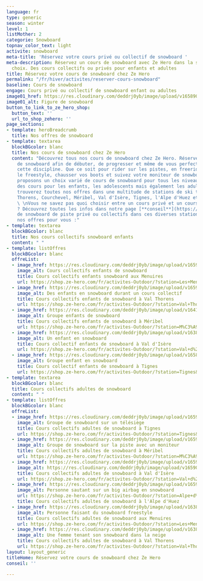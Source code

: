 ```yaml
---
language: fr
type: generic
season: winter
level: 1
listMother: 2
categorie: Snowboard
topnav_color_text: light
activite: snowboard
meta-title: 'Réservez votre cours privé ou collectif de snowboard '
meta-description: Réservez un cours de snowboard avec Ze Hero dans la station de votre
  choix. Des cours collectifs ou privés pour enfants et adultes
title: Réservez votre cours de snowboard chez Ze Hero
permalink: "/fr/hiver/activites/reserver-cours-snowboard"
baseline: Cours de snowboard
engage: Cours privé ou collectif de snowboard enfant ou adultes
image01_href: https://res.cloudinary.com/deddrj0yb/image/upload/v1658907220/website/winter/IMG_7926.jpg
image01_alt: Figure de snowboard
button_to_link_to_ze_hero_shop:
  button_text: ''
  url_to_shop_zehero: ''
page_sections:
- template: heroBreadcrumb
  title: Nos offres de snowboard
- template: textarea
  blockBGcolor: blanc
  title: Nos cours de snowboard chez Ze Hero
  content: "Découvrez tous nos cours de snowboard chez Ze Hero. Réservez un cours
    de snowboard afin de débuter, de progresser et même de vous perfectionner dans
    cette discipline. Que ce soit pour rider sur les pistes, en freeride, apprendre
    le freestyle, chausser vos boots et suivez votre moniteur de snowboard. Nous vous
    proposons un choix varié de cours de snowboard pour tous les niveaux. Vous trouverez
    des cours pour les enfants, les adolescents mais également les adultes. \n\nVous
    trouverez toutes nos offres dans une multitude de stations de ski tel que Val
    Thorens, Courchevel, Méribel, Val d'Isère, Tignes, l'Alpe d'Huez et les Menuires.
    \ \nVous ne savez pas quoi choisir entre un cours privé et un cours collectif
    ? Découvrez toutes les infos dans notre page [**conseil**](https://www.ze-hero.com/fr/hiver/conseils/cours-prive-cours-collectif)**.**\n\nCours
    de snowboard de piste privé ou collectifs dans ces diverses stations, voici toutes
    nos offres pour vous :"
- template: textarea
  blockBGcolor: blanc
  title: Nos cours collectifs snowboard enfants
  content: " "
- template: listOffres
  blockBGcolor: blanc
  offreList:
  - image_href: https://res.cloudinary.com/deddrj0yb/image/upload/v1659357508/website/winter/267408799_9365385923532795_5323596030971719906_n.jpg
    image_alt: Cours collectifs enfants de snowboard
    title: Cours collectifs enfants snowboard aux Menuires
    url: https://shop.ze-hero.com/fr/activites-Outdoor/?station=Les+Menuires&calessonstype=Cours+collectif&catypegenderlistsummer=Enfant&calessonsactivitytype=Snowboard&start-date=
  - image_href: https://res.cloudinary.com/deddrj0yb/image/upload/v1659357505/website/winter/269889239_9441375549267165_2049531082446778310_n.jpg
    image_alt: Des enfants en snowboard durant un cours collectif
    title: Cours collectifs enfants de snowboard à Val Thorens
    url: https://shop.ze-hero.com/fr/activites-Outdoor/?station=Val+Thorens&calessonstype=Cours+collectif&catypegenderlistsummer=Enfant&calessonsactivitytype=Snowboard&start-date=
  - image_href: https://res.cloudinary.com/deddrj0yb/image/upload/v1641898596/website/winter/slide-4-prosneige-cours-location-ecole-ski-snowboard_mezbdr.jpg
    image_alt: Groupe enfants de snowboard
    title: Cours collectifs enfants de snowboard à Méribel
    url: https://shop.ze-hero.com/fr/activites-Outdoor/?station=M%C3%A9ribel&calessonstype=Cours+collectif&catypegenderlistsummer=Enfant&calessonsactivitytype=Snowboard&start-date=
  - image_href: https://res.cloudinary.com/deddrj0yb/image/upload/v1638883534/website/winter/Snowboard-enfant_gi22ao.jpg
    image_alt: Un enfant en snowboard
    title: Cours collectif enfants de snowboard à Val d'Isère
    url: https://shop.ze-hero.com/fr/activites-Outdoor/?station=Val+d%27Is%C3%A8re&calessonstype=Cours+collectif&catypegenderlistsummer=Enfant&calessonsactivitytype=Snowboard&start-date=
  - image_href: https://res.cloudinary.com/deddrj0yb/image/upload/v1658996206/website/winter/272330231_9636082283129823_3776211539232788480_n.jpg
    image_alt: Groupe enfant en snowboard
    title: Cours collectif enfants de snowboard à Tignes
    url: https://shop.ze-hero.com/fr/activites-Outdoor/?station=Tignes&calessonstype=Cours+collectif&catypegenderlistsummer=Enfant&calessonsactivitytype=Snowboard&start-date=
- template: textarea
  blockBGcolor: blanc
  title: Cours collectifs adultes de snowboard
  content: " "
- template: listOffres
  blockBGcolor: blanc
  offreList:
  - image_href: https://res.cloudinary.com/deddrj0yb/image/upload/v1659357497/website/winter/272172059_9628804910524227_4698524840339624229_n.jpg
    image_alt: Groupe de snowboard sur un télésiège
    title: Cours collectifs adultes de snowboard à Tignes
    url: https://shop.ze-hero.com/fr/activites-Outdoor/?station=Tignes&calessonstype=Cours+collectif&catypegenderlistsummer=Adulte&calessonsactivitytype=Snowboard&start-date=
  - image_href: https://res.cloudinary.com/deddrj0yb/image/upload/v1659357494/website/winter/272297635_9672235216181196_9157146173453775185_n.jpg
    image_alt: Groupe de snowboard sur la piste avec un moniteur
    title: Cours collectifs adultes de snowboard à Méribel
    url: https://shop.ze-hero.com/fr/activites-Outdoor/?station=M%C3%A9ribel&calessonstype=Cours+collectif&catypegenderlistsummer=Adulte&calessonsactivitytype=Snowboard&start-date=
  - image_href: https://res.cloudinary.com/deddrj0yb/image/upload/v1659001442/website/winter/snow_adulte.jpg
    image_alt: https://res.cloudinary.com/deddrj0yb/image/upload/v1659001442/website/winter/snow_adulte.jpg
    title: Cours collectifs adultes de snowboard à Val d'Isère
    url: https://shop.ze-hero.com/fr/activites-Outdoor/?station=Val+d%27Is%C3%A8re&calessonstype=Cours+collectif&catypegenderlistsummer=Adulte&calessonsactivitytype=Snowboard&start-date=
  - image_href: https://res.cloudinary.com/deddrj0yb/image/upload/v1659001432/website/winter/klein-2.jpg
    image_alt: Personne sautant sur un big airbag en snowboard
    url: https://shop.ze-hero.com/fr/activites-Outdoor/?station=Alpe+d%27Huez&calessonstype=Cours+collectif&catypegenderlistsummer=Adulte&calessonsactivitytype=Snowboard&start-date=
    title: Cours collectifs adultes de snowboard à l'Alpe d'Huez
  - image_href: https://res.cloudinary.com/deddrj0yb/image/upload/v1638883536/website/winter/Snowboard-freestyle-ride_luennl.jpg
    image_alt: Personne faisant du snowboard freestyle
    title: Cours collectifs adultes de snowboard aux Menuires
    url: https://shop.ze-hero.com/fr/activites-Outdoor/?station=Les+Menuires&calessonstype=Cours+collectif&catypegenderlistsummer=Adulte&calessonsactivitytype=Snowboard&start-date=
  - image_href: https://res.cloudinary.com/deddrj0yb/image/upload/v1638883532/website/winter/Snowboard-marche_prsset.jpg
    image_alt: Une femme tenant son snowboard dans la neige
    title: Cours collectifs adultes de snowboard à Val Thorens
    url: https://shop.ze-hero.com/fr/activites-Outdoor/?station=Val+Thorens&calessonstype=Cours+collectif&catypegenderlistsummer=Adulte&calessonsactivitytype=Snowboard&start-date=
layout: layout_generic
titleHome: Réservez votre cours de snowboard chez Ze Hero
conseil: ''

---
```

